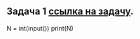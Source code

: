 ## Задача 1  [ссылка на задачу]([https://acmp.ru/index.asp?main=task&id_task=108&ins=1#solution]).
N = int(input())
print(N)


